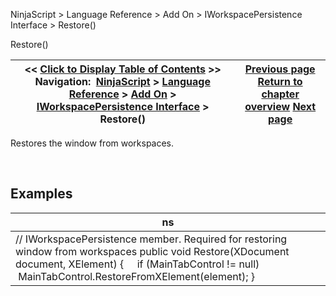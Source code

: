 ﻿


NinjaScript \> Language Reference \> Add On \> IWorkspacePersistence Interface \> Restore()






















Restore()







| \<\< [Click to Display Table of Contents](iworkspacepersistence_restore.md) \>\> **Navigation:**     [NinjaScript](ninjascript.md) \> [Language Reference](language_reference_wip.md) \> [Add On](add_on.md) \> [IWorkspacePersistence Interface](iworkspacepersistence_interface.md) \> Restore() | [Previous page](iworkspacepersistence_interface.md) [Return to chapter overview](iworkspacepersistence_interface.md) [Next page](iworkspacepersistence_save.md) |
| --- | --- |











Restores the window from workspaces.


 


## 


## Examples




| ns |
| --- |
| // IWorkspacePersistence member. Required for restoring window from workspaces public void Restore(XDocument document, XElement) {      if (MainTabControl !\= null)           MainTabControl.RestoreFromXElement(element); } |









